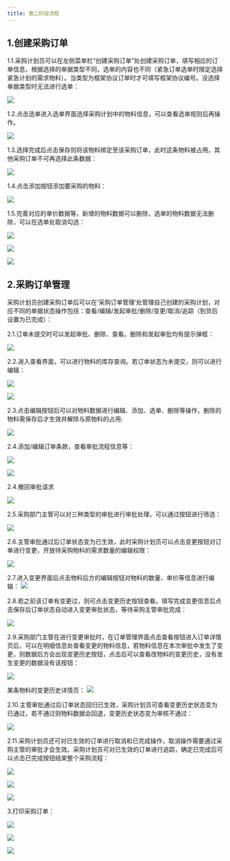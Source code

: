 ```yaml
---
title: 第二阶段流程
---
```

## 1.创建采购订单

1.1.采购计划员可以在左侧菜单栏“创建采购订单”处创建采购订单，填写相应的订单信息，根据选择的单据类型不同，选单的内容也不同（紧急订单选单时限定选择紧急计划的需求物料）。当类型为框架协议订单时才可填写框架协议编号。没选择单据类型时无法进行选单：

![](http://image.japoul.cn/F%5DRN1V%5BA~XX~%5DN%25_R~%60I6ML.png)

1.2.点击选单进入选单界面选择采购计划中的物料信息，可以查看选单规则后再操作。

![](http://image.japoul.cn/32%5B6F33KF%5BEP%25HUGMBDEXJV.png)

1.3.选择完成后点击保存则将该物料绑定至该采购订单，此时这条物料被占用，其他采购订单不可再选择此条数据：

![](http://image.japoul.cn/IA2KP_9$LK8HPR%25K~GTYPR6.png)

1.4.点击添加按钮添加要采购的物料：

![](http://image.japoul.cn/%28YD%25ALV08%60K%2858%60JX@S$P8I.png)

1.5.完善对应的单价数据等，新增的物料数据可以删除，选单的物料数据无法删除，可以在选单处取消勾选：

![](http://image.japoul.cn/Z%5DDHTJLZ71%7DYR08%25W6%601E3H.png)

![](http://image.japoul.cn/QDSQRF%7B%60HRR%5D%7D5T762Y63%5BV.png)

![](http://image.japoul.cn/E%29A%28N%5BE%5B5ZMQIZY0AM%5B@NOC.png)

## 2.采购订单管理
采购计划员创建采购订单后可以在‘采购订单管理’处管理自己创建的采购计划，对应不同的单据状态操作包括：查看/编辑/发起审批/删除/变更/取消/追踪（到货后设置为已完成）：

2.1.订单未提交时可以发起审批、删除、查看。删除和发起审批均有提示弹框：

![](http://image.japoul.cn/HW%7B6QS@E%25%254%29$6N22MRWKD7.png)

2.2.进入查看界面，可以进行物料的库存查询。若订单状态为未提交，则可以进行编辑：

![](http://image.japoul.cn/6%7B6~P8%5BW%7DK6NA2V29QZD%7B%28M.png)

![](http://image.japoul.cn/HVW%7D68%2852%5BHH47%299RG%253GBY.png)

2.3.点击编辑按钮后可以对物料数据进行编辑、添加、选单、删除等操作，删除的物料需保存后才生效并解除与原物料的占用:

![](http://image.japoul.cn/2%7DVVBW47$K_AJZ%25LRRQ%7D312.png)

2.4.添加/编辑订单条款，查看审批流程信息等：

![](http://image.japoul.cn/X_WCK2ZQRL5R4W1V%7BR~1%5D%25C.png)

![](http://image.japoul.cn/GF1V9LCEO%5BSL%60O29N_%5DLX3M.png)

2.4.撤回审批请求

![](http://image.japoul.cn/%5BN_JN%25N7CW%28CEY%60CWZP@4GT.png)

2.5.采购部门主管可以对三种类型的审批进行审批处理，可以通过按钮进行筛选：

![](http://image.japoul.cn/DXHSN64X%7DF8FP%7D6%251667$JQ.png)

2.6.主管审批通过后订单状态变为已生效，此时采购计划员可以点击变更按钮对订单进行变更，开放待采购物料的需求数量的编辑权限：

![](http://image.japoul.cn/B%7DGW%293Q%282S%25%60%7D01F$I0JNHM.png)

2.7.进入变更界面后点击物料后方的编辑按钮对物料的数量、单价等信息进行编辑：
![](http://image.japoul.cn/OR%605_%60Q2BYA%25BG1@7%5B_%5BCMJ.png)

2.8.若之前该订单有变更过，则可点击变更历史按钮查看。填写完成变更信息后点击保存后订单状态自动进入变更审批状态，等待采购主管审批完成：

![](http://image.japoul.cn/LVC9TRF4W13C%29TSH45ZWEFO.png)

2.9.采购部门主管在进行变更审批时，在订单管理界面点击查看按钮进入订单详情页后，可以在明细信息处查看变更的物料信息，若物料信息在本次审批中发生了变更，则数据后方会出现变更历史按钮，点击后可以查看改物料的变更历史，没有发生变更的数据没有该按钮：

![](http://image.japoul.cn/AQ%5BH1A%7B%28WP%7DFH3K%7DACGGA@S.png)

某条物料的变更历史详情页：
![](http://image.japoul.cn/6DM5KS3SUKX~4%5DAZA8%60I$UG.png)

2.10.主管审批通过后订单状态回归已生效，采购计划员可查看变更历史状态变为已通过，若不通过则物料数据会回退，变更历史状态变为审核不通过：

![](http://image.japoul.cn/YD3QN1U1D~J%25%2566__XQWG$V.png)

2.11.采购计划员还可对已生效的订单进行取消和已完成操作，取消操作需要通过采购主管的审批才会生效。采购计划员可对已生效的订单进行追踪，确定已完成后可以点击已完成按钮结束整个采购流程：

![](http://image.japoul.cn/EVT%7DMI@%7D9P3TL162GRRO60X.png)

![](http://image.japoul.cn/6P0I1W1V3V%5BX%60%7B5WN$P%5D@%60J.png)

![](http://image.japoul.cn/8%60%7BL45HB1RPYE%25Y%281~NC~@V.png)

3.打印采购订单：

![](http://image.japoul.cn/~%5B%25NM%7B2~%5BKKXQIO1QN%60KTRH.png)

![](http://image.japoul.cn/Z1$%290CY%7B@A1SWQ9%7D~MS~%601B.png)

![](http://image.japoul.cn/SU5_6LRDF%600Y~W%2885WRBVW4.png)


